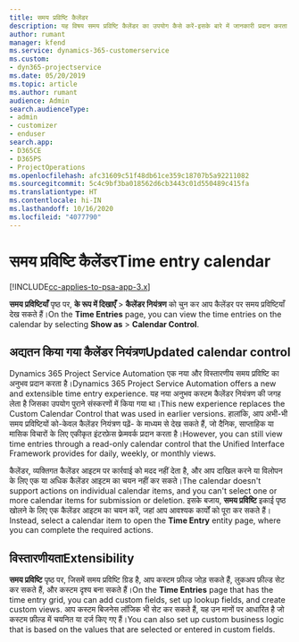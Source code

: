 ```yaml
---
title: समय प्रविष्टि कैलेंडर
description: यह विषय समय प्रविष्टि कैलेंडर का उपयोग कैसे करें-इसके बारे में जानकारी प्रदान करता है।
author: rumant
manager: kfend
ms.service: dynamics-365-customerservice
ms.custom:
- dyn365-projectservice
ms.date: 05/20/2019
ms.topic: article
ms.author: rumant
audience: Admin
search.audienceType:
- admin
- customizer
- enduser
search.app:
- D365CE
- D365PS
- ProjectOperations
ms.openlocfilehash: afc31609c51f48db61ce359c18707b5a92211082
ms.sourcegitcommit: 5c4c9bf3ba018562d6cb3443c01d550489c415fa
ms.translationtype: HT
ms.contentlocale: hi-IN
ms.lasthandoff: 10/16/2020
ms.locfileid: "4077790"
---
```

# <a name="time-entry-calendar"></a><span data-ttu-id="19030-103">समय प्रविष्टि कैलेंडर</span><span class="sxs-lookup"><span data-stu-id="19030-103">Time entry calendar</span></span>

[!INCLUDE[cc-applies-to-psa-app-3.x](../includes/cc-applies-to-psa-app-3x.md)]

<span data-ttu-id="19030-104">**समय प्रविष्टियाँ** पृष्ठ पर, **के रूप में दिखाएँ** \> **कैलेंडर नियंत्रण** को चुन कर आप कैलेंडर पर समय प्रविष्टियाँ देख सकते हैं।</span><span class="sxs-lookup"><span data-stu-id="19030-104">On the **Time Entries** page, you can view the time entries on the calendar by selecting **Show as** \> **Calendar Control**.</span></span>

## <a name="updated-calendar-control"></a><span data-ttu-id="19030-105">अद्यतन किया गया कैलेंडर नियंत्रण</span><span class="sxs-lookup"><span data-stu-id="19030-105">Updated calendar control</span></span>

<span data-ttu-id="19030-106">Dynamics 365 Project Service Automation एक नया और विस्तारणीय समय प्रविष्टि का अनुभव प्रदान करता है।</span><span class="sxs-lookup"><span data-stu-id="19030-106">Dynamics 365 Project Service Automation offers a new and extensible time entry experience.</span></span> <span data-ttu-id="19030-107">यह नया अनुभव कस्टम कैलेंडर नियंत्रण की जगह लेता है जिसका उपयोग पुराने संस्करणों में किया गया था।</span><span class="sxs-lookup"><span data-stu-id="19030-107">This new experience replaces the Custom Calendar Control that was used in earlier versions.</span></span> <span data-ttu-id="19030-108">हालांकि, आप अभी-भी समय प्रविष्टियों को-केवल कैलेंडर नियंत्रण पढ़ें- के माध्यम से देख सकते हैं, जो दैनिक, साप्ताहिक या मासिक विचारों के लिए एकीकृत इंटरफ़ेस फ्रेमवर्क प्रदान करता है।</span><span class="sxs-lookup"><span data-stu-id="19030-108">However, you can still view time entries through a read-only calendar control that the Unified Interface Framework provides for daily, weekly, or monthly views.</span></span>

<span data-ttu-id="19030-109">कैलेंडर, व्यक्तिगत कैलेंडर आइटम पर कार्रवाई को मदद नहीं देता है, और आप दाखिल करने या विलोपन के लिए एक या अधिक कैलेंडर आइटम का चयन नहीं कर सकते।</span><span class="sxs-lookup"><span data-stu-id="19030-109">The calendar doesn't support actions on individual calendar items, and you can't select one or more calendar items for submission or deletion.</span></span> <span data-ttu-id="19030-110">इसके बजाय, **समय प्रविष्टि** इकाई पृष्ठ खोलने के लिए एक कैलेंडर आइटम का चयन करें, जहां आप आवश्यक कार्यों को पूरा कर सकते हैं।</span><span class="sxs-lookup"><span data-stu-id="19030-110">Instead, select a calendar item to open the **Time Entry** entity page, where you can complete the required actions.</span></span>

## <a name="extensibility"></a><span data-ttu-id="19030-111">विस्तारणीयता</span><span class="sxs-lookup"><span data-stu-id="19030-111">Extensibility</span></span>

<span data-ttu-id="19030-112">**समय प्रविष्टि** पृष्ठ पर, जिसमें समय प्रविष्टि ग्रिड है, आप कस्टम फ़ील्ड जोड़ सकते हैं, लुकअप फ़ील्ड सेट कर सकते हैं, और कस्टम दृश्य बना सकते हैं।</span><span class="sxs-lookup"><span data-stu-id="19030-112">On the **Time Entries** page that has the time entry grid, you can add custom fields, set up lookup fields, and create custom views.</span></span> <span data-ttu-id="19030-113">आप कस्टम बिजनेस लॉजिक भी सेट कर सकते हैं, यह उन मानों पर आधारित है जो कस्टम फ़ील्ड में चयनित या दर्ज किए गए हैं।</span><span class="sxs-lookup"><span data-stu-id="19030-113">You can also set up custom business logic that is based on the values that are selected or entered in custom fields.</span></span>
